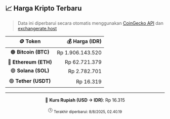 

<!-- HARGA_KRIPTO -->
## 📈 Harga Kripto Terbaru

> Data ini diperbarui secara otomatis menggunakan [CoinGecko API](https://www.coingecko.com/) dan [exchangerate.host](https://exchangerate.host/)

<div align="center">

| 🪙 Token | 💰 Harga (IDR) |
|:------:|---------------:|
| 🟠 **Bitcoin (BTC)**   | Rp 1.906.143.520 |
| 🔵 **Ethereum (ETH)**  | Rp 62.721.379 |
| 🟣 **Solana (SOL)**    | Rp 2.782.701 |
| 🟢 **Tether (USDT)**   | Rp 16.319 |

---

💱 **Kurs Rupiah (USD → IDR)**: Rp 16.315

🕒 <sub>Terakhir diperbarui: 8/8/2025, 02.40.19</sub>

</div>
<!-- /HARGA_KRIPTO -->